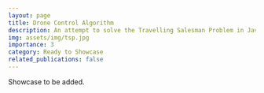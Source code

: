 ```yaml
---
layout: page
title: Drone Control Algorithm
description: An attempt to solve the Travelling Salesman Problem in Java.
img: assets/img/tsp.jpg
importance: 3
category: Ready to Showcase
related_publications: false
---
```


Showcase to be added.
